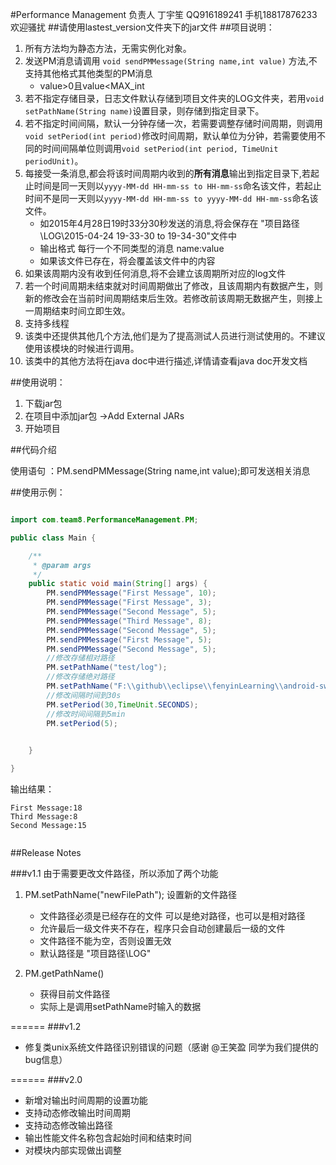 #Performance Management
负责人 丁宇笙 QQ916189241  手机18817876233 欢迎骚扰
##请使用lastest_version文件夹下的jar文件
##项目说明：

1. 所有方法均为静态方法，无需实例化对象。
2. 发送PM消息请调用  `void sendPMMessage(String name,int value)` 方法,不支持其他格式其他类型的PM消息
    * value>0且value<MAX_int
3. 若不指定存储目录，日志文件默认存储到项目文件夹的LOG文件夹，若用`void setPathName(String name)`设置目录，则存储到指定目录下。
4. 若不指定时间间隔，默认一分钟存储一次，若需要调整存储时间周期，则调用`void setPeriod(int period)`修改时间周期，默认单位为分钟，若需要使用不同的时间间隔单位则调用`void setPeriod(int period, TimeUnit periodUnit)`。
5. 每接受一条消息,都会将该时间周期内收到的**所有消息**输出到指定目录下,若起止时间是同一天则以`yyyy-MM-dd HH-mm-ss to HH-mm-ss`命名该文件，若起止时间不是同一天则以`yyyy-MM-dd HH-mm-ss to yyyy-MM-dd HH-mm-ss`命名该文件。
    * 如2015年4月28日19时33分30秒发送的消息,将会保存在 "项目路径\LOG\2015-04-24 19-33-30 to 19-34-30"文件中
    * 输出格式  每行一个不同类型的消息    name:value
    * 如果该文件已存在，将会覆盖该文件中的内容
6. 如果该周期内没有收到任何消息,将不会建立该周期所对应的log文件
7. 若一个时间周期未结束就对时间周期做出了修改，且该周期内有数据产生，则新的修改会在当前时间周期结束后生效。若修改前该周期无数据产生，则接上一周期结束时间立即生效。
7. 支持多线程
8. 该类中还提供其他几个方法,他们是为了提高测试人员进行测试使用的。不建议使用该模块的时候进行调用。
9. 该类中的其他方法将在java doc中进行描述,详情请查看java doc开发文档

##使用说明：

1. 下载jar包
2. 在项目中添加jar包 ->Add External JARs
3. 开始项目

##代码介绍

使用语句 ：PM.sendPMMessage(String name,int value);即可发送相关消息


##使用示例：

``` java

import com.team8.PerformanceManagement.PM;

public class Main {

	/**
	 * @param args
	 */
	public static void main(String[] args) {
		PM.sendPMMessage("First Message", 10);
		PM.sendPMMessage("First Message", 3);
		PM.sendPMMessage("Second Message", 5);
		PM.sendPMMessage("Third Message", 8);
		PM.sendPMMessage("Second Message", 5);
		PM.sendPMMessage("First Message", 5);
		PM.sendPMMessage("Second Message", 5);
		//修改存储相对路径
		PM.setPathName("test/log");
		//修改存储绝对路径
		PM.setPathName("F:\\github\\eclipse\\fenyinLearning\\android-swipelistview-master");   
		//修改间隔时间到30s
		PM.setPeriod(30,TimeUnit.SECONDS);
		//修改时间间隔到5min
		PM.setPeriod(5);

		
	}

}

```

输出结果：

``` 
First Message:18
Third Message:8
Second Message:15


```



##Release Notes

###v1.1
由于需要更改文件路径，所以添加了两个功能

1. PM.setPathName("newFilePath"); 设置新的文件路径
	* 文件路径必须是已经存在的文件 可以是绝对路径，也可以是相对路径
	* 允许最后一级文件夹不存在，程序只会自动创建最后一级的文件
	* 文件路径不能为空，否则设置无效
	* 默认路径是    "项目路径\LOG\"

2. PM.getPathName()
	* 获得目前文件路径
	* 实际上是调用setPathName时输入的数据
	

======
###v1.2
* 修复类unix系统文件路径识别错误的问题（感谢 @王笑盈 同学为我们提供的bug信息）

======
###v2.0
* 新增对输出时间周期的设置功能
* 支持动态修改输出时间周期
* 支持动态修改输出路径
* 输出性能文件名称包含起始时间和结束时间
* 对模块内部实现做出调整



